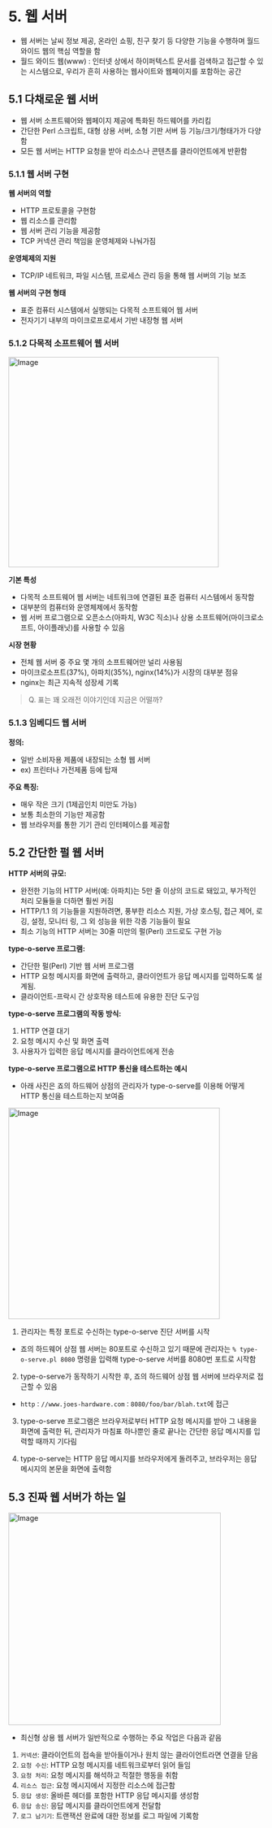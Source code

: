 # 5. 웹 서버

- 웹 서버는 날씨 정보 제공, 온라인 쇼핑, 친구 찾기 등 다양한 기능을 수행하며 월드 와이드 웹의 핵심 역할을 함
- 월드 와이드 웹(www) : 인터넷 상에서 하이퍼텍스트 문서를 검색하고 접근할 수 있는 시스템으로, 우리가 흔히 사용하는 웹사이트와 웹페이지를 포함하는 공간

## 5.1 다채로운 웹 서버

- 웹 서버 소프트웨어와 웹페이지 제공에 특화된 하드웨어를 카리킴
- 간단한 Perl 스크립트, 대형 상용 서버, 소형 기판 서버 등 기능/크기/형태가가 다양함
- 모든 웹 서버는 HTTP 요청을 받아 리소스나 콘텐츠를 클라이언트에게 반환함

### 5.1.1 웹 서버 구현

**웹 서버의 역할**

- HTTP 프로토콜을 구현함
- 웹 리소스를 관리함
- 웹 서버 관리 기능을 제공함
- TCP 커넥션 관리 책임을 운영체제와 나눠가짐

**운영체제의 지원**

- TCP/IP 네트워크, 파일 시스템, 프로세스 관리 등을 통해 웹 서버의 기능 보조

**웹 서버의 구현 형태**

- 표준 컴퓨터 시스템에서 실행되는 다목적 소프트웨어 웹 서버
- 전자기기 내부의 마이크로프로세서 기반 내장형 웹 서버

### 5.1.2 다목적 소프트웨어 웹 서버

<img width="414" alt="Image" src="https://github.com/user-attachments/assets/48aff166-44df-495a-867d-13fe3a66b09f" />

**기본 특성**

- 다목적 소프트웨어 웹 서버는 네트워크에 연결된 표준 컴퓨터 시스템에서 동작함
- 대부분의 컴퓨터와 운영체제에서 동작함
- 웹 서버 프로그램으로 오픈소스(아파치, W3C 직소)나 상용 소프트웨어(마이크로소프트, 아이플래닛)를 사용할 수 있음

**시장 현황**

- 전체 웹 서버 중 주요 몇 개의 소프트웨어만 널리 사용됨
- 마이크로소프트(37%), 아파치(35%), nginx(14%)가 시장의 대부분 점유
- nginx는 최근 지속적 성장세 기록

> Q. 표는 꽤 오래전 이야기인데 지금은 어떨까?

### 5.1.3 임베디드 웹 서버

**정의:**

- 일반 소비자용 제품에 내장되는 소형 웹 서버
- ex) 프린터나 가전제품 등에 탑재

**주요 특징:**

- 매우 작은 크기 (1제곱인치 미만도 가능)
- 보통 최소한의 기능만 제공함
- 웹 브라우저를 통한 기기 관리 인터페이스를 제공함

## 5.2 간단한 펄 웹 서버

**HTTP 서버의 규모:**

- 완전한 기능의 HTTP 서버(예: 아파치)는 5만 줄 이상의 코드로 돼있고, 부가적인 처리 모듈들을 더하면 훨씬 커짐
- HTTP/1.1 의 기능들을 지원하려면, 풍부한 리소스 지원, 가상 호스팅, 접근 제어, 로깅, 설정, 모니터 링, 그 외 성능을 위한 각종 기능들이 필요
- 최소 기능의 HTTP 서버는 30줄 미만의 펄(Perl) 코드로도 구현 가능

**type-o-serve 프로그램:**

- 간단한 펄(Perl) 기반 웹 서버 프로그램
- HTTP 요청 메시지를 화면에 출력하고, 클라이언트가 응답 메시지를 입력하도록 설계됨.
- 클라이언트-프락시 간 상호작용 테스트에 유용한 진단 도구임

**type-o-serve 프로그램의 작동 방식:**

1. HTTP 연결 대기
2. 요청 메시지 수신 및 화면 출력
3. 사용자가 입력한 응답 메시지를 클라이언트에게 전송

**type-o-serve 프로그램으로 HTTP 통신을 테스트하는 예시**

- 아래 사진은 죠의 하드웨어 상점의 관리자가 type-o-serve를 이용해 어떻게 HTTP 통신을 테스트하는지 보여줌

<img width="416" alt="Image" src="https://github.com/user-attachments/assets/5a76e3af-c53f-4711-8a9d-feca9bd58428" />

1. 관리자는 특정 포트로 수신하는 type-o-serve 진단 서버를 시작

- 죠의 하드웨어 상점 웹 서버는 80포트로 수신하고 있기 때문에 관리자는 `% type-o-serve.pl 8080` 명령을 입력해 type-o-serve 서버를 8080번 포트로 시작함

2. type-o-serve가 동작하기 시작한 후, 죠의 하드웨어 상점 웹 서버에 브라우저로 접근할 수 있음

- `http：//www.joes-hardware.com：8080/foo/bar/blah.txt`에 접근

3. type-o-serve 프로그램은 브라우저로부터 HTTP 요청 메시지를 받아 그 내용을 화면에 출력한 뒤, 관리자가 마침표 하나뿐인 줄로 끝나는 간단한 응답 메시지를 입력할 때까지 기다림

4. type-o-serve는 HTTP 응답 메시지를 브라우저에게 돌려주고, 브라우저는 응답 메시지의 본문을 화면에 출력함

## 5.3 진짜 웹 서버가 하는 일

<img width="418" alt="Image" src="https://github.com/user-attachments/assets/8ea53117-3a48-42bd-bfda-76550d984e72" />

- 최신형 상용 웹 서버가 일반적으로 수행하는 주요 작업은 다음과 같음

1. `커넥션`: 클라이언트의 접속을 받아들이거나 원치 않는 클라이언트라면 연결을 닫음
2. `요청 수신`: HTTP 요청 메시지를 네트워크로부터 읽어 들임
3. `요청 처리`: 요청 메시지를 해석하고 적절한 행동을 취함
4. `리소스 접근`: 요청 메시지에서 지정한 리소스에 접근함
5. `응답 생성`: 올바른 헤더를 포함한 HTTP 응답 메시지를 생성함
6. `응답 송신`: 응답 메시지를 클라이언트에게 전달함
7. `로그 남기기`: 트랜잭션 완료에 대한 정보를 로그 파일에 기록함
